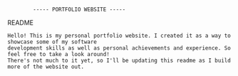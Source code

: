             ----- PORTFOLIO WEBSITE -----
 
 README

    Hello! This is my personal portfolio website. I created it as a way to showcase some of my software 
    development skills as well as personal achievements and experience. So feel free to take a look around!
    There's not much to it yet, so I'll be updating this readme as I build more of the website out.